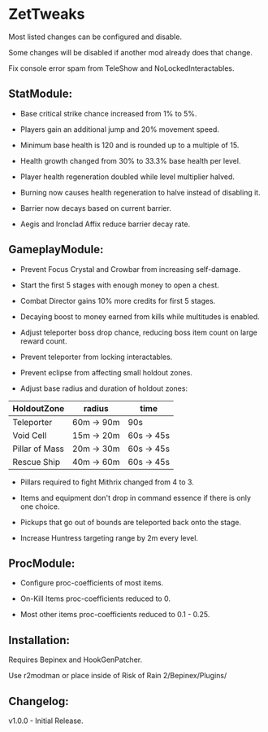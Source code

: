# ZetTweaks

Most listed changes can be configured and disable.

Some changes will be disabled if another mod already does that change.

Fix console error spam from TeleShow and NoLockedInteractables.

## StatModule:

- Base critical strike chance increased from 1% to 5%.

- Players gain an additional jump and 20% movement speed.

- Minimum base health is 120 and is rounded up to a multiple of 15.

- Health growth changed from 30% to 33.3% base health per level.

- Player health regeneration doubled while level multiplier halved.

- Burning now causes health regeneration to halve instead of disabling it.

- Barrier now decays based on current barrier.

- Aegis and Ironclad Affix reduce barrier decay rate.

## GameplayModule:

- Prevent Focus Crystal and Crowbar from increasing self-damage.

- Start the first 5 stages with enough money to open a chest.

- Combat Director gains 10% more credits for first 5 stages.

- Decaying boost to money earned from kills while multitudes is enabled.

- Adjust teleporter boss drop chance, reducing boss item count on large reward count.

- Prevent teleporter from locking interactables.

- Prevent eclipse from affecting small holdout zones.

- Adjust base radius and duration of holdout zones:

| HoldoutZone | radius | time |
|--|--|--|
| Teleporter  | 60m -> 90m | 90s |
| Void Cell| 15m -> 20m | 60s -> 45s |
| Pillar of Mass| 20m -> 30m | 60s -> 45s |
| Rescue Ship | 40m -> 60m | 60s -> 45s |

- Pillars required to fight Mithrix changed from 4 to 3.

- Items and equipment don't drop in command essence if there is only one choice.

- Pickups that go out of bounds are teleported back onto the stage.

- Increase Huntress targeting range by 2m every level.

## ProcModule:

- Configure proc-coefficients of most items.

- On-Kill Items proc-coefficients reduced to 0.

- Most other items proc-coefficients reduced to 0.1 - 0.25.

## Installation:

Requires Bepinex and HookGenPatcher.

Use r2modman or place inside of Risk of Rain 2/Bepinex/Plugins/

## Changelog:

v1.0.0 - Initial Release.
